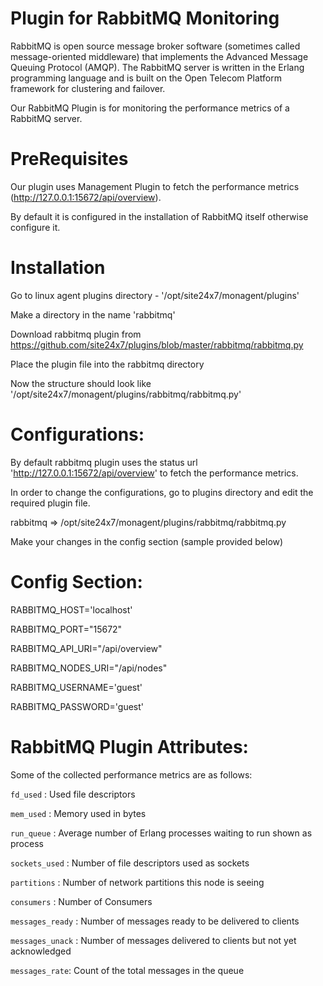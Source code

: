 
Plugin for RabbitMQ Monitoring
==============================

RabbitMQ is open source message broker software (sometimes called message-oriented middleware) that implements the Advanced Message Queuing Protocol (AMQP). The RabbitMQ server is written in the Erlang programming language and is built on the Open Telecom Platform framework for clustering and failover.

Our RabbitMQ Plugin is for monitoring the performance metrics of a RabbitMQ server. 
  

PreRequisites
=============

Our plugin uses Management Plugin to fetch the performance metrics (http://127.0.0.1:15672/api/overview).

By default it is configured in the installation of RabbitMQ itself otherwise configure it.

Installation
=============

Go to linux agent plugins directory - '/opt/site24x7/monagent/plugins'

Make a directory in the name 'rabbitmq'

Download rabbitmq plugin from https://github.com/site24x7/plugins/blob/master/rabbitmq/rabbitmq.py

Place the plugin file into the rabbitmq directory

Now the structure should look like '/opt/site24x7/monagent/plugins/rabbitmq/rabbitmq.py'


Configurations:
==============

By default rabbitmq plugin uses the status url 'http://127.0.0.1:15672/api/overview' to fetch the performance metrics.

In order to change the configurations, go to plugins directory and edit the required plugin file.

rabbitmq => /opt/site24x7/monagent/plugins/rabbitmq/rabbitmq.py

Make your changes in the config section (sample provided below)


Config Section:
==============

RABBITMQ_HOST='localhost'

RABBITMQ_PORT="15672"

RABBITMQ_API_URI="/api/overview"

RABBITMQ_NODES_URI="/api/nodes"

RABBITMQ_USERNAME='guest'

RABBITMQ_PASSWORD='guest'



RabbitMQ Plugin Attributes:
=======================

Some of the collected performance metrics are as follows:

`fd_used` : Used file descriptors

`mem_used` : Memory used in bytes

`run_queue` : Average number of Erlang processes waiting to run shown as process

`sockets_used` : Number of file descriptors used as sockets

`partitions` : Number of network partitions this node is seeing

`consumers` : Number of Consumers

`messages_ready` : Number of messages ready to be delivered to clients

`messages_unack` : Number of messages delivered to clients but not yet acknowledged

`messages_rate`: Count of the total messages in the queue
